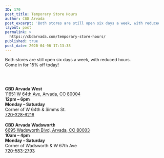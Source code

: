 ```yaml
---
ID: 170
post_title: Temporary Store Hours
author: CBD Arvada
post_excerpt: 'Both stores are still open six days a week, with reduced hours. Come in for 15% off today!'
layout: post
permalink: >
  https://cbdarvada.com/temporary-store-hours/
published: true
post_date: 2020-04-06 17:13:33
---
```

<!-- wp:paragraph -->
<p>Both stores are still open six days a week, with reduced hours. <br>Come in for 15% off today! </p>
<!-- /wp:paragraph -->

<!-- wp:image {"id":38,"sizeSlug":"medium"} -->
<figure class="wp-block-image size-medium"><img src="https://cbdarvada.com/wp-content/uploads/2020/03/15percentCoupon1500x935-300x187.jpg" alt="" class="wp-image-38"/></figure>
<!-- /wp:image -->

<!-- wp:paragraph -->
<p><br><br><strong>CBD Arvada West</strong><br><a href="https://g.page/arvada-american-shaman-cbd?share">11651 W 64th Ave, Arvada, CO 80004</a><br><strong>12pm – 6pm<br>Monday – Saturday</strong><br>Corner of W 64th &amp; Simms St.<br><a href="tel: 7203286216">720-328-6216</a> <br><br><strong>CBD Arvada Wadsworth</strong><br><a href="https://g.page/cbdarvadashaman?share">6695 Wadsworth Blvd, Arvada, CO 80003</a><br><strong>10am – 4pm<br>Monday – Saturday</strong><br>Corner of Wadsworth &amp; W 67th Ave<br><a href="tel: 7205832793">720-583-2793</a> </p>
<!-- /wp:paragraph -->